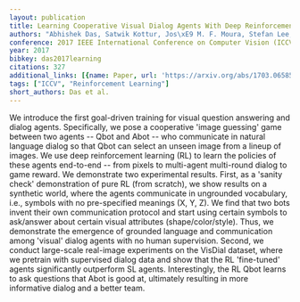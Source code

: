 ```yaml
---
layout: publication
title: Learning Cooperative Visual Dialog Agents With Deep Reinforcement Learning
authors: "Abhishek Das, Satwik Kottur, Jos\xE9 M. F. Moura, Stefan Lee, Dhruv Batra"
conference: 2017 IEEE International Conference on Computer Vision (ICCV)
year: 2017
bibkey: das2017learning
citations: 327
additional_links: [{name: Paper, url: 'https://arxiv.org/abs/1703.06585'}]
tags: ["ICCV", "Reinforcement Learning"]
short_authors: Das et al.
---
```

We introduce the first goal-driven training for visual question answering and
dialog agents. Specifically, we pose a cooperative 'image guessing' game
between two agents -- Qbot and Abot -- who communicate in natural language
dialog so that Qbot can select an unseen image from a lineup of images. We use
deep reinforcement learning (RL) to learn the policies of these agents
end-to-end -- from pixels to multi-agent multi-round dialog to game reward.
  We demonstrate two experimental results.
  First, as a 'sanity check' demonstration of pure RL (from scratch), we show
results on a synthetic world, where the agents communicate in ungrounded
vocabulary, i.e., symbols with no pre-specified meanings (X, Y, Z). We find
that two bots invent their own communication protocol and start using certain
symbols to ask/answer about certain visual attributes (shape/color/style).
Thus, we demonstrate the emergence of grounded language and communication among
'visual' dialog agents with no human supervision.
  Second, we conduct large-scale real-image experiments on the VisDial dataset,
where we pretrain with supervised dialog data and show that the RL 'fine-tuned'
agents significantly outperform SL agents. Interestingly, the RL Qbot learns to
ask questions that Abot is good at, ultimately resulting in more informative
dialog and a better team.
